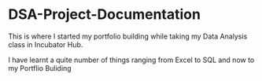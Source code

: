 # DSA-Project-Documentation

This is where I started my portfolio building while taking my Data Analysis class in Incubator Hub.

I have learnt a quite number of things ranging from Excel to SQL and now to my Portflio Buliding
